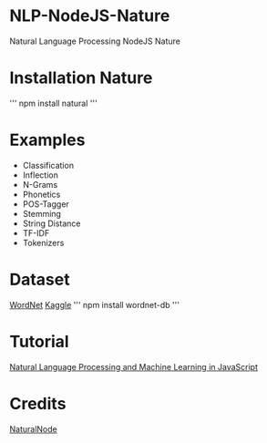 # NLP-NodeJS-Nature
Natural Language Processing NodeJS Nature

# Installation Nature
'''
npm install natural
'''

# Examples
- Classification
- Inflection
- N-Grams
- Phonetics
- POS-Tagger
- Stemming
- String Distance
- TF-IDF
- Tokenizers

# Dataset
[WordNet](https://github.com/moos/wordnet-db)
[Kaggle](https://www.kaggle.com/)
'''
npm install wordnet-db
'''

# Tutorial
[Natural Language Processing and Machine Learning in JavaScript](https://medium.com/@daffl/natural-language-processing-and-machine-learning-in-javascript-249181a3b721)

# Credits
[NaturalNode](https://github.com/NaturalNode/natural)
